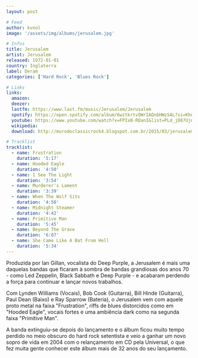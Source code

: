 ```yaml
---
layout: post

# Feed
author: kvnol
image: '/assets/img/albums/jerusalem.jpg'

# Infos
title: Jerusalem
artist: Jerusalem
released: 1972-01-01
country: Inglaterra
label: Deram
categories: ['Hard Rock', 'Blues Rock']

# Links
links:
  amazon:
  deezer:
  lastfm: https://www.last.fm/music/Jerusalem/Jerusalem
  spotify: https://open.spotify.com/album/6wztkrtvOWrIAQnbHWzSAL?si=KhneuoF-TDmcrFexnB4Igg
  youtube: https://www.youtube.com/watch?v=FPIxB-RDanI&list=PLd_jD87UjntuiTcJtDM3qtOVJrrf0NqDk
  wikipedia:
  download: http://murodoclassicrock4.blogspot.com.br/2015/03/jerusalem-1972.html

# Tracklist
tracklist:
  - name: Frustration
    duration: '5:17'
  - name: Hooded Eagle
    duration: '4:50'
  - name: I See The Light
    duration: '3:54'
  - name: Murderer's Lament
    duration: '3:39'
  - name: When The Wolf Sits
    duration: '4:50'
  - name: Midnight Steamer
    duration: '4:42'
  - name: Primitive Man
    duration: '5:45'
  - name: Beyond The Grave
    duration: '6:07'
  - name: She Came Like A Bat From Hell
    duration: '5:34'
---
```


Produzida por Ian Gillan, vocalista do Deep Purple, a Jerusalem é mais uma daquelas bandas que ficaram à sombra de bandas grandiosas dos anos 70 - como Led Zeppelin, Black Sabbath e Deep Purple - e acabaram perdendo a força para continuar e lançar novos trabalhos.

Com Lynden Williams (Vocais), Bob Cook (Guitarra), Bill Hinde (Guitarra), Paul Dean (Baixo) e Ray Sparrow (Bateria), o Jerusalem vem com aquele proto metal na faixa "Frustration", riffs de blues distorcidos como em "Hooded Eagle", vocais fortes e uma ambiência dark como na segunda faixa "Primitive Man".

A banda extinguiu-se depois do lançamento e o álbum ficou muito tempo perdido no meio obscuro do hard rock setentista e veio a ganhar um novo sopro de vida em 2004 com o relançamento em CD pela Universal, o que fez muita gente conhecer este álbum mais de 32 anos do seu lançamento.
